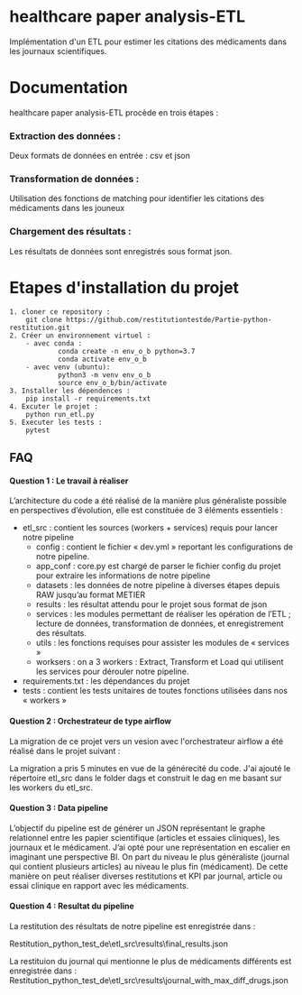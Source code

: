 

# healthcare paper analysis-ETL
Implémentation d'un ETL pour estimer les citations des médicaments 
dans les journaux scientifiques.

# Documentation
healthcare paper analysis-ETL procède en trois étapes : 
### Extraction des données : 
Deux formats de données en entrée : csv et json
### Transformation de données : 
Utilisation des fonctions de matching pour identifier les citations
des médicaments dans les jouneux
### Chargement des résultats : 
Les résultats de données sont enregistrés sous format json.


# Etapes d'installation du projet
    1. cloner ce repository : 
        git clone https://github.com/restitutiontestde/Partie-python-restitution.git
    2. Créer un environnement virtuel :
        - avec conda : 
                conda create -n env_o_b python=3.7
                conda activate env_o_b
        - avec venv (ubuntu): 
                python3 -m venv env_o_b
                source env_o_b/bin/activate
    3. Installer les dépendences :
        pip install -r requirements.txt
    4. Excuter le projet :
        python run_etl.py
    5. Executer les tests : 
        pytest

## FAQ

#### Question 1 : Le travail à réaliser

L’architecture du code a été réalisé de la manière plus généraliste possible en perspectives d’évolution, elle est constituée de 3 éléments essentiels :

- etl_src : contient les sources (workers + services) requis pour lancer notre pipeline
    - config : contient le fichier « dev.yml » reportant les configurations de notre pipeline.
    - app_conf : core.py est chargé de parser le fichier config du projet pour extraire les informations de notre pipeline
    - datasets : les données de notre pipeline à diverses étapes depuis RAW jusqu’au format METIER
    - results : les résultat attendu pour le projet sous format de json
    - services : les modules permettant de réaliser les opération de l’ETL ; lecture de données, transformation de données, et enregistrement des résultats.
    - utils : les fonctions requises pour assister les modules de « services »
    - worksers : on a 3 workers : Extract, Transform et Load qui utilisent les services pour dérouler notre pipeline.
- requirements.txt : les dépendances du projet
- tests :  contient les tests unitaires de toutes fonctions utilisées dans nos « workers » 

#### Question 2 : Orchestrateur de type airflow

La migration de ce projet vers un vesion avec l'orchestrateur
airflow a été réalisé dans le projet suivant : 

La migration a pris 5 minutes en vue de la générecité du code. 
J'ai ajouté le répertoire etl_src dans le folder dags et
construit le dag en me basant sur les workers du etl_src.

#### Question 3 : Data pipeline 

L’objectif du pipeline est de générer un JSON représentant le graphe 
relationnel entre les papier scientifique (articles et essaies cliniques), 
les journaux et le médicament.
J’ai opté pour une représentation en escalier en imaginant une perspective BI. 
On part du niveau le plus généraliste (journal qui contient plusieurs articles) 
au niveau le plus fin (médicament). De cette manière on peut réaliser diverses 
restitutions et KPI par journal, article ou essai clinique en rapport 
avec les médicaments.


#### Question 4 : Resultat du pipeline

La restitution des résultats de notre pipeline est enregistrée dans :

Restitution_python_test_de\etl_src\results\final_results.json

La restituion du journal qui mentionne le plus de médicaments différents
est enregistrée dans : 
Restitution_python_test_de\etl_src\results\journal_with_max_diff_drugs.json


